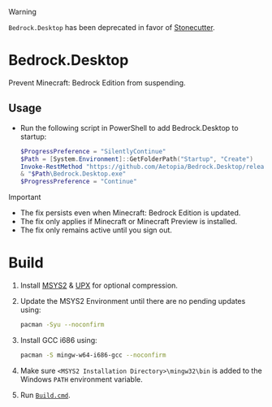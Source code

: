 >[!WARNING]
> `Bedrock.Desktop` has been deprecated in favor of [Stonecutter](https://github.com/Aetopia/Stonecutter).

# Bedrock.Desktop
Prevent Minecraft: Bedrock Edition from suspending.

## Usage
- Run the following script in PowerShell to add Bedrock.Desktop to startup:

    ```powershell
    $ProgressPreference = "SilentlyContinue"
    $Path = [System.Environment]::GetFolderPath("Startup", "Create")
    Invoke-RestMethod "https://github.com/Aetopia/Bedrock.Desktop/releases/latest/download/Bedrock.Desktop.exe" -OutFile "$Path\Bedrock.Desktop.exe"
    & "$Path\Bedrock.Desktop.exe"
    $ProgressPreference = "Continue"
    ```
> [!IMPORTANT]
> - The fix persists even when Minecraft: Bedrock Edition is updated.
> - The fix only applies if Minecraft or Minecraft Preview is installed.
> - The fix only remains active until you sign out.

# Build
1. Install [MSYS2](https://www.msys2.org/) & [UPX](https://upx.github.io/) for optional compression.
2. Update the MSYS2 Environment until there are no pending updates using:

    ```bash
    pacman -Syu --noconfirm
    ```

3. Install GCC i686 using:

    ```bash
    pacman -S mingw-w64-i686-gcc --noconfirm
    ```

4. Make sure `<MSYS2 Installation Directory>\mingw32\bin` is added to the Windows `PATH` environment variable.
5. Run [`Build.cmd`](Build.cmd).
